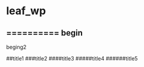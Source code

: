 # leaf_wp
==========
begin
-------
beging2

##title1
###title2
####title3
#####title4
######title5

